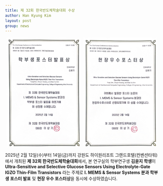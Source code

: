 ```yaml
---
title: 제 32회 한국반도체학술대회 수상  
author: Han Kyung Kim  
layout: post  
group: news  
---
```


<div style="display: flex; gap: 10px; justify-content: center; flex-wrap: wrap;">
  <img src="/static/img/news/Semicon1.png" alt="Semicon1" style="width: 48%; height: auto;">
  <img src="/static/img/news/Semicon2.png" alt="Semicon2" style="width: 48%; height: auto;">
</div>

2025년 2월 12일(수)부터 14일(금)까지 강원도 하이원리조트 그랜드호텔(컨벤션타워)에서 개최된 **제 32회 한국반도체학술대회**에서, 본 연구실의 학부연구생 **김윤지 학생**이 **Ultra-Sensitive and Selective Glucose Sensors Using Electrolyte-Gate IGZO Thin-Film Transistors** 라는 주제로 **I. MEMS & Sensor Systems 분과 학부생 포스터 발표** 및 **현장 우수 포스터상**을 동시에 수상하였습니다.

